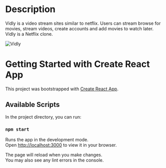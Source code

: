 # Description

Vidly is a video stream sites similar to netflix. Users can stream browse for movies, stream videos, create accounts and add movies to watch later. Vidly is a Netflix clone.

![Vidly](https://res.cloudinary.com/vidly-storage/image/upload/v1673348082/vidly/media/vidly_logo_zb1mo4.png)

# Getting Started with Create React App

This project was bootstrapped with [Create React App](https://github.com/facebook/create-react-app).

## Available Scripts

In the project directory, you can run:

### `npm start`

Runs the app in the development mode.\
Open [http://localhost:3000](http://localhost:3000) to view it in your browser.

The page will reload when you make changes.\
You may also see any lint errors in the console.
